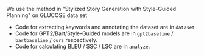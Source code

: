 We use the method in "Stylized Story Generation with Style-Guided Planning" on GLUCOSE data set

- Code for extracting keywords and annotating the dataset are in `dataset` .
- Code for GPT2/Bart/Style-Guided models are in `gpt2baseline` / `bartbaseline` / `ours` respectively.
- Code for calculating BLEU / SSC / LSC are in `analyze`.

